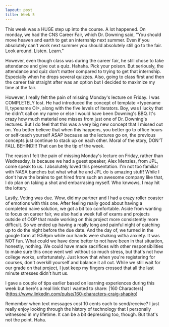 ```yaml
---
layout: post
title: Week 5
---
```

This week was a HUGE step up into the course. A lot happened. On monday, we had the CNS Career Fair, which Dr. Downing said, "You should move heaven and earth to get an internship next summer. Even if you absolutely can't work next summer you should absolutely still go to the fair. Look around. Listen. Learn."

However, even though class was during the career fair, he still chose to take attendance and give out a quiz. Hahaha. Pick your poison. But seriously, the attendance and quiz don't matter compared to trying to get that internship. Especially when he drops several quizzes. Also, going to class first and then the career fair straight after was an option but I decided to maximize my time at the fair.

However, I really felt the pain of missing Monday's lecture on Friday. I was COMPLETELY lost. He had introduced the concept of template <typename II, typename OI>, along with the five levels of iterators. Boy, was I lucky that he didn't call on my name or else I would have been Downing's BBQ. It's crazy how much material one misses from just one of Dr. Downing's lectures. But I do feel that this was a very big new concept that I missed out on. You better believe that when this happens, you better go to office hours or self-teach yourself ASAP because as the lectures go on, the previous concepts just continue to stack up on each other. Moral of the story, DON'T FALL BEHIND!!! That can be the tip of the week.

The reason I felt the pain of missing Monday's lecture on Friday, rather than Wednesday, is because we had a guest speaker, Alex Menzies, from JPL, come speak to us. I absolutely loved this presentation. I'm not too familiar with NASA banches but what what he and JPL do is amazing stuff! While I don't have the brains to get hired from such an awesome company like that, I do plan on taking a shot and embarrasing myself. Who knwows, I may hit the lottery.

Lastly, Voting was due. Wow, did my partner and I had a crazy roller coaster of emotions with this one. After feeling really good about having a completed naive solution, we got a bit too comfortable. Aside from wanting to focus on career fair, we also had a week full of exams and projects outside of OOP that made working on this project more consistently more difficult. So we ended up having a really long and painful night of catching up to do the night before the due date. And the day of, we turned in the google form at 9:59pm while our hands were shaking witha anxiety. It was NOT fun. What could we have done better to not have been in that situation, honestly, nothing. We could have made sacrifices with other responsibilities to make sure this once went well without so much stress, but that's not how college works, unfortunately. Just know that when you're registering for courses, don't overkill yourself and balance it all out. While we still wait for our grade on that project, I just keep my fingers crossed that all the last minute stresses didn't hurt us.

I gave a couple of tips earlier based on learning experiences during this week but here's a real link that I wanted to share: [160 Characters] (https://www.linkedin.com/pulse/160-characters-craig-shapiro)

Remember when text messages cost 10 cents each to send/receive? I just really enjoy looking through the history of technology that I personally witnessed in my lifetime. It can be a bit depressing too, though. But that's not the point. Haha.
